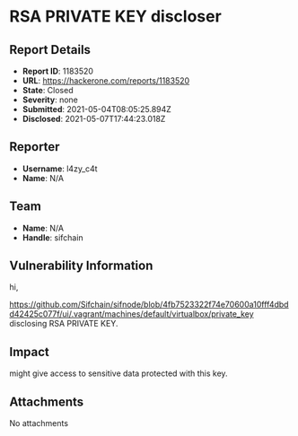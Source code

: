# RSA PRIVATE KEY discloser

## Report Details
- **Report ID**: 1183520
- **URL**: https://hackerone.com/reports/1183520
- **State**: Closed
- **Severity**: none
- **Submitted**: 2021-05-04T08:05:25.894Z
- **Disclosed**: 2021-05-07T17:44:23.018Z

## Reporter
- **Username**: l4zy_c4t
- **Name**: N/A

## Team
- **Name**: N/A
- **Handle**: sifchain

## Vulnerability Information
hi,

https://github.com/Sifchain/sifnode/blob/4fb7523322f74e70600a10fff4dbdd42425c077f/ui/.vagrant/machines/default/virtualbox/private_key
disclosing RSA PRIVATE KEY.

## Impact

might give access to sensitive data protected with this key.

## Attachments
No attachments
